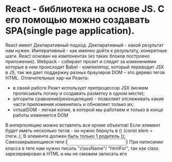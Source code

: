 # React - библиотека на основе JS. С его помощью можно создавать SPA(single page application). 
 React имеет Декларативный подход.
Декларативный - какой результат нам нужен.
Императивный - как именно дойти к результату, конкретные шаги.
React основан на компонентах (из таких блоков построено приложение).
Webpack - собирает проэкт и следит за изменениями которые в нем происходят 
Babel - компилятор, который переводит JSX в JS, так же дает поддержку разных браузеров
DOM – это дерево тегов HTML.
Отличительных хар-ки Реакта:
  - в своей работе Реакт использует препроцессор JSX (можем прописывать логику и создавать разметку в одном месте);
  - алгоритм сравнения(реконцеляции) - позволяет отслеживать какие части приложения изменились и обновляет только их;
  - virtualDOM - легкая копия, в которой мы работаем и только в конце работы изменяется DOM 
  
В интерполяцию можно вставлять все кроме объектов!
Если элемент будет иметь несколько тегов - их нужно бернуть в () (const elem = (теги..);
В элементе должен быть только 1 родитель ();
Самозакрывающиеся теги (<input/>)
При написании класса в теге нам нужно писать "className"/ "htmlFor", так как class зарезервирован в HTML и мы не сможем записать его
